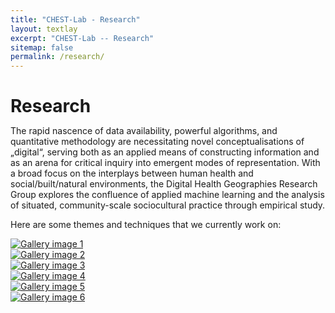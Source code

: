 ```yaml
---
title: "CHEST-Lab - Research"
layout: textlay
excerpt: "CHEST-Lab -- Research"
sitemap: false
permalink: /research/
---
```


# Research

The rapid nascence of data availability, powerful algorithms, and quantitative methodology are necessitating novel conceptualisations of „digital“, serving both as an applied means of constructing information and as an arena for critical inquiry into emergent modes of representation. With a broad focus on the interplays between human health and social/built/natural environments, the Digital Health Geographies Research Group explores the confluence of applied machine learning and the analysis of situated, community-scale sociocultural practice through empirical study.

Here are some themes and techniques that we currently work on:


<style>
*,
*::after,
*::before {
  margin: 0;
  padding: 0;
  box-sizing: inherit; 
}
</style>

<div class="container" style="width: 100%; margin: 1em auto;" markdown="0">
  <div class="gallery" markdown="0">
    <figure class="gallery__item gallery__item--1">
	  <a href="{{ site.url }}{{ site.baseurl }}/research/covid19.html">
      <img src="{{ site.url }}{{ site.baseurl }}/images/projects/COVID_19.svg"
           alt="Gallery image 1" class="gallery__img">
	  </a>
    </figure>
    <figure class="gallery__item gallery__item--2">
	  <a href="{{ site.url }}{{ site.baseurl }}/research/covid19narratives.html">
      <img src="{{ site.url }}{{ site.baseurl }}/images/projects/COVID_19_Narratives.svg"
           alt="Gallery image 2" class="gallery__img">
	  </a>
    </figure>
    <figure class="gallery__item gallery__item--3">
	  <a href="{{ site.url }}{{ site.baseurl }}/research/gem.html">
      <img src="{{ site.url }}{{ site.baseurl }}/images/projects/GEM.svg"
           alt="Gallery image 3" class="gallery__img">
	  </a>
    </figure>
    <figure class="gallery__item gallery__item--4">
	  <a href="{{ site.url }}{{ site.baseurl }}/research/purespace.html">
      <img src="{{ site.url }}{{ site.baseurl }}/images/projects/PURE_SPACE.svg"
           alt="Gallery image 4" class="gallery__img">
	  </a>
    </figure>
    <figure class="gallery__item gallery__item--5">
	  <a href="{{ site.url }}{{ site.baseurl }}/research/stage.html">
      <img src="{{ site.url }}{{ site.baseurl }}/images/projects/STAGE.svg"
           alt="Gallery image 5" class="gallery__img">
	  </a>
    </figure>
    <figure class="gallery__item gallery__item--6">
	  <a href="{{ site.url }}{{ site.baseurl }}/research/vibrance.html">
      <img src="{{ site.url }}{{ site.baseurl }}/images/projects/VIBRANCE.svg"
           alt="Gallery image 6" class="gallery__img">
	  </a>
    </figure>
  </div>
</div>